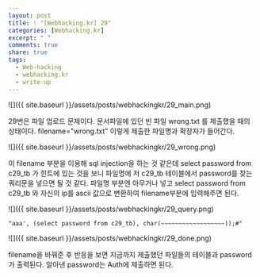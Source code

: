 ```yaml
---
layout: post
title: ! "[Webhacking.kr] 29"
categories: [Webhacking.kr]
excerpt: " "
comments: true
share: true
tags:
  - Web-hacking
  - webhacking.kr
  - write-up
---
```


![]({{ site.baseurl }}/assets/posts/webhackingkr/29_main.png)

29번은 파일 업로드 문제이다.
문서파일에 있던 빈 파일 wrong.txt 를 제출했을 때의 상태이다.
filename="wrong.txt" 이렇게 제출한 파일명과 확장자가 들어간다.

![]({{ site.baseurl }}/assets/posts/webhackingkr/29_wrong.png)

이 filename 부분을 이용해 sql injection을 하는 것 같은데
select password from c29_tb 가 힌트에 있는 것을 보니
파일명에 저 c29_tb 테이블에서 password를 찾는 쿼리문을 넣으면 될 것 같다.
파일명 부분엔 아무거나 넣고 select password from c29_tb 와 자신의 ip를 ascii 값으로 변환하여 filename부분에 입력해주면 된다.

![]({{ site.baseurl }}/assets/posts/webhackingkr/29_query.png)

`"aaa', (select password from c29_tb), char(~~~~~~~~~~~~~~~~~~));#"`

![]({{ site.baseurl }}/assets/posts/webhackingkr/29_done.png)

filename을 바꿔준 후 반응을 보면 지금까지 제출했던 파일들의 테이블과 password가 출력된다.
알아낸 password는 Auth에 제출하면 된다.


